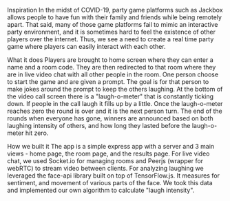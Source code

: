 Inspiration
In the midst of COVID-19, party game platforms such as Jackbox allows people to have fun with their family and friends while being remotely apart. That said, many of those game platforms fail to mimic an interactive party environment, and it is sometimes hard to feel the existence of other players over the internet. Thus, we see a need to create a real time party game where players can easily interact with each other.

What it does
Players are brought to home screen where they can enter a name and a room code. They are then redirected to that room where they are in live video chat with all other people in the room. One person choose to start the game and are given a prompt. The goal is for that person to make jokes around the prompt to keep the others laughing. At the bottom of the video call screen there is a "laugh-o-meter" that is constantly ticking down. If people in the call laugh it fills up by a little. Once the laugh-o-meter reaches zero the round is over and it is the next person turn. The end of the rounds when everyone has gone, winners are announced based on both laughing intensity of others, and how long they lasted before the laugh-o-meter hit zero.

How we built it
The app is a simple express app with a server and 3 main views - home page, the room page, and the results page. For live video chat, we used Socket.io for managing rooms and Peerjs (wrapper for webRTC) to stream video between clients. For analyzing laughing we leveraged the face-api library built on top of TensorFlow.js. It measures for sentiment, and movement of various parts of the face. We took this data and implemented our own algorithm to calculate "laugh intensity".
